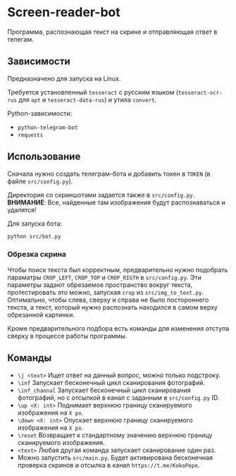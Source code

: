 # Screen-reader-bot
Программа, распознающая текст на скрине и отправляющая ответ в телегам.

## Зависимости
Предназначено для запуска на Linux.

Требуется установленный `tesseract` с русским языком (`tesseract-ocr-rus` для `apt` и `tesseract-data-rus`) и утила `convert`.

Python-зависимости:
* `python-telegram-bot`
* `requests`

## Использование
Сначала нужно создать телеграм-бота и добавить токен в `TOKEN` (в файле `src/config.py`). 

Директория со скриншотами задается также в `src/config.py`. 
__ВНИМАНИЕ__: Все, найденные там изображения будут распознаваться и удалятся!

Для запуска бота:
```bash
python src/bot.py
```
### Обрезка скрина
Чтобы поиск текста был корректным, предварительно нужно подобрать параматры `CROP_LEFT`, `CROP_TOP` и `CROP_RIGTH` в `src/config.py`. Эти параметры задают обрезаемое пространство вокруг текста, протестировать это можно, запуская `crop` из `src/img_to_text.py`. Оптимально, чтобы слева, сверху и справа не было постороннего текста, а текст, который нужно распознать находился в самом верху обрезанной картинки. 

Кроме предварительного подбора есть команды для изменения отступа сверху в процессе работы программы.

## Команды
* `\j <text>` Ищет ответ на данный вопрос, можно только подстроку.
* `\inf` Запускает бесконечный цикл сканирования фотографий.
* `\inf_channal` Запускает бесконечный цикл сканирования фотографий, но с отсылкой в канал с заданным в `src/config.py` ID.
* `\up <X: int>` Поднимает верхнюю границу сканируемого изображения на `X px`.
* `\down <X: int>` Опускает верхнюю границу сканируемого изображения на `X px`.
* `\reset` Возвращает к стандартному значению верхнюю границу сканируемого изображения.
* `<text>` Любая другая команда запускает сканирование один раз.
* Можно запустить `src/main.py`. Будет активирована бесконечная проверка скринов и отсылка в канал `https://t.me/KokoPepe`.
